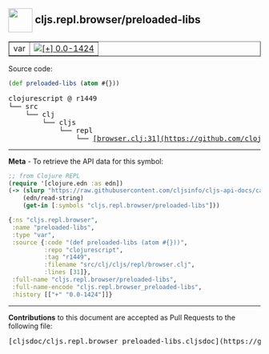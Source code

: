 ## <img width="48px" valign="middle" src="http://i.imgur.com/Hi20huC.png"> cljs.repl.browser/preloaded-libs

 <table border="1">
<tr>

<td>var</td>
<td><a href="https://github.com/cljsinfo/cljs-api-docs/tree/0.0-1424"><img valign="middle" alt="[+] 0.0-1424" src="https://img.shields.io/badge/+-0.0--1424-lightgrey.svg"></a> </td>
</tr>
</table>






Source code:

```clj
(def preloaded-libs (atom #{}))
```

 <pre>
clojurescript @ r1449
└── src
    └── clj
        └── cljs
            └── repl
                └── <ins>[browser.clj:31](https://github.com/clojure/clojurescript/blob/r1449/src/clj/cljs/repl/browser.clj#L31)</ins>
</pre>


---

__Meta__ - To retrieve the API data for this symbol:

```clj
;; from Clojure REPL
(require '[clojure.edn :as edn])
(-> (slurp "https://raw.githubusercontent.com/cljsinfo/cljs-api-docs/catalog/cljs-api.edn")
    (edn/read-string)
    (get-in [:symbols "cljs.repl.browser/preloaded-libs"]))
```

```clj
{:ns "cljs.repl.browser",
 :name "preloaded-libs",
 :type "var",
 :source {:code "(def preloaded-libs (atom #{}))",
          :repo "clojurescript",
          :tag "r1449",
          :filename "src/clj/cljs/repl/browser.clj",
          :lines [31]},
 :full-name "cljs.repl.browser/preloaded-libs",
 :full-name-encode "cljs.repl.browser_preloaded-libs",
 :history [["+" "0.0-1424"]]}

```

---

__Contributions__ to this document are accepted as Pull Requests to the following file:

 <pre>
[cljsdoc/cljs.repl.browser_preloaded-libs.cljsdoc](https://github.com/cljsinfo/cljs-api-docs/blob/master/cljsdoc/cljs.repl.browser_preloaded-libs.cljsdoc)
</pre>

